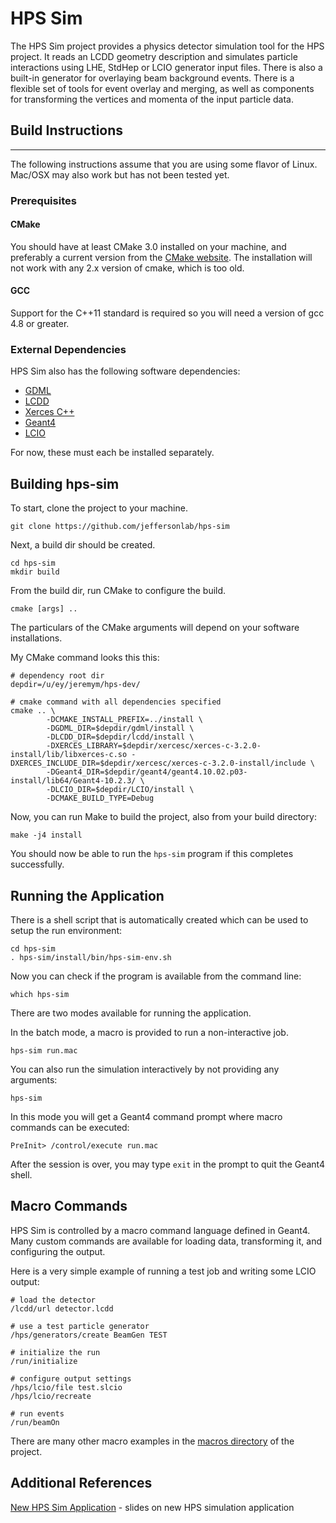 # HPS Sim

The HPS Sim project provides a physics detector simulation tool for the HPS project.  It reads an LCDD geometry description and simulates particle interactions using LHE, StdHep or LCIO generator input files.  There is also a built-in generator for overlaying beam background events.  There is a flexible set of tools for event overlay and merging, as well as components for transforming the vertices and momenta of the input particle data.

## Build Instructions
---

The following instructions assume that you are using some flavor of Linux. Mac/OSX may also work but has not been tested yet.

### Prerequisites


#### CMake

You should have at least CMake 3.0 installed on your machine, and preferably a current version from the [CMake website](https://cmake.org). The installation will not work with any 2.x version of cmake, which is too old.

#### GCC

Support for the C++11 standard is required so you will need a version of gcc 4.8 or greater.

### External Dependencies

HPS Sim also has the following software dependencies:

- [GDML](https://github.com/slaclab/gdml)
- [LCDD](https://github.com/slaclab/lcdd)
- [Xerces C++](https://xerces.apache.org/xerces-c/)
- [Geant4](http://geant4.cern.ch/)
- [LCIO](http://geant4.cern.ch/)

For now, these must each be installed separately.

## Building hps-sim

To start, clone the project to your machine.

```
git clone https://github.com/jeffersonlab/hps-sim
```

Next, a build dir should be created.

```
cd hps-sim
mkdir build
```

From the build dir, run CMake to configure the build.

```
cmake [args] ..
```

The particulars of the CMake arguments will depend on your software installations.

My CMake command looks this this:

```
# dependency root dir
depdir=/u/ey/jeremym/hps-dev/

# cmake command with all dependencies specified
cmake .. \
        -DCMAKE_INSTALL_PREFIX=../install \
        -DGDML_DIR=$depdir/gdml/install \
        -DLCDD_DIR=$depdir/lcdd/install \
        -DXERCES_LIBRARY=$depdir/xercesc/xerces-c-3.2.0-install/lib/libxerces-c.so -DXERCES_INCLUDE_DIR=$depdir/xercesc/xerces-c-3.2.0-install/include \
        -DGeant4_DIR=$depdir/geant4/geant4.10.02.p03-install/lib64/Geant4-10.2.3/ \
        -DLCIO_DIR=$depdir/LCIO/install \
        -DCMAKE_BUILD_TYPE=Debug
```

Now, you can run Make to build the project, also from your build directory:

```
make -j4 install
```

You should now be able to run the `hps-sim` program if this completes successfully.

## Running the Application

There is a shell script that is automatically created which can be used to setup the run environment:

```
cd hps-sim
. hps-sim/install/bin/hps-sim-env.sh
```

Now you can check if the program is available from the command line:

```
which hps-sim
```

There are two modes available for running the application.

In the batch mode, a macro is provided to run a non-interactive job.

```
hps-sim run.mac
```

You can also run the simulation interactively by not providing any arguments:

```
hps-sim
```

In this mode you will get a Geant4 command prompt where macro commands can be executed:

```
PreInit> /control/execute run.mac
```

After the session is over, you may type `exit` in the prompt to quit the Geant4 shell.

## Macro Commands

HPS Sim is controlled by a macro command language defined in Geant4.  Many custom commands are available for loading data, transforming it, and configuring the output.

Here is a very simple example of running a test job and writing some LCIO output:

```
# load the detector
/lcdd/url detector.lcdd

# use a test particle generator
/hps/generators/create BeamGen TEST

# initialize the run
/run/initialize

# configure output settings
/hps/lcio/file test.slcio
/hps/lcio/recreate

# run events
/run/beamOn
```

There are many other macro examples in the [macros directory](https://github.com/JeffersonLab/hps-sim/tree/master/macros) of the project.

## Additional References

[New HPS Sim Application](https://confluence.slac.stanford.edu/download/attachments/227174909/HPS%20New%20Sim%20Application.pptx?version=1&modificationDate=1508272655371&api=v2) - slides on new HPS simulation application
